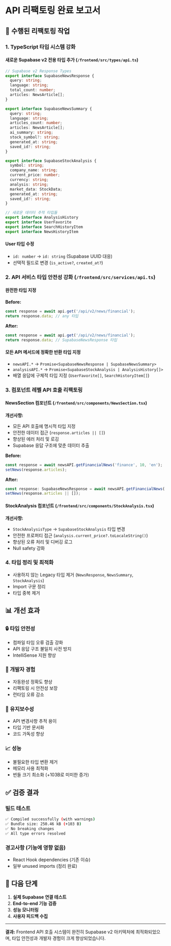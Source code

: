 # API 리팩토링 완료 보고서

## 🔧 수행된 리팩토링 작업

### 1. TypeScript 타입 시스템 강화

#### 새로운 Supabase v2 전용 타입 추가 (`/frontend/src/types/api.ts`)
```typescript
// Supabase v2 Response Types
export interface SupabaseNewsResponse {
  query: string;
  language: string;
  total_count: number;
  articles: NewsArticle[];
}

export interface SupabaseNewsSummary {
  query: string;
  language: string;
  articles_count: number;
  articles: NewsArticle[];
  ai_summary: string;
  stock_symbol?: string;
  generated_at: string;
  saved_id?: string;
}

export interface SupabaseStockAnalysis {
  symbol: string;
  company_name: string;
  current_price: number;
  currency: string;
  analysis: string;
  market_data: StockData;
  generated_at: string;
  saved_id?: string;
}

// 새로운 데이터 추적 타입들
export interface AnalysisHistory
export interface UserFavorite  
export interface SearchHistoryItem
export interface NewsHistoryItem
```

#### User 타입 수정
- `id: number` → `id: string` (Supabase UUID 대응)
- 선택적 필드로 변경 (`is_active?`, `created_at?`)

### 2. API 서비스 타입 안전성 강화 (`/frontend/src/services/api.ts`)

#### 완전한 타입 지정
**Before:**
```typescript
const response = await api.get('/api/v2/news/financial');
return response.data; // any 타입
```

**After:**
```typescript
const response = await api.get('/api/v2/news/financial');
return response.data; // SupabaseNewsResponse 타입
```

#### 모든 API 메서드에 정확한 반환 타입 지정
- `newsAPI.*` → `Promise<SupabaseNewsResponse | SupabaseNewsSummary>`
- `analysisAPI.*` → `Promise<SupabaseStockAnalysis | AnalysisHistory[]>`
- 배열 응답에 구체적 타입 지정 (`UserFavorite[]`, `SearchHistoryItem[]`)

### 3. 컴포넌트 레벨 API 호출 리팩토링

#### NewsSection 컴포넌트 (`/frontend/src/components/NewsSection.tsx`)
**개선사항:**
- 모든 API 호출에 명시적 타입 지정
- 안전한 데이터 접근 (`response.articles || []`)
- 향상된 에러 처리 및 로깅
- Supabase 응답 구조에 맞춘 데이터 추출

**Before:**
```typescript
const response = await newsAPI.getFinancialNews('finance', 10, 'en');
setNews(response.articles);
```

**After:**
```typescript
const response: SupabaseNewsResponse = await newsAPI.getFinancialNews('finance', 10, 'en');
setNews(response.articles || []);
```

#### StockAnalysis 컴포넌트 (`/frontend/src/components/StockAnalysis.tsx`)
**개선사항:**
- `StockAnalysisType` → `SupabaseStockAnalysis` 타입 변경
- 안전한 프로퍼티 접근 (`analysis.current_price?.toLocaleString()`)
- 향상된 오류 처리 및 디버깅 로그
- Null safety 강화

### 4. 타입 정리 및 최적화
- 사용하지 않는 Legacy 타입 제거 (`NewsResponse`, `NewsSummary`, `StockAnalysis`)
- Import 구문 정리
- 타입 중복 제거

## 📊 개선 효과

### 🔒 타입 안전성
- 컴파일 타임 오류 검출 강화
- API 응답 구조 불일치 사전 방지
- IntelliSense 지원 향상

### 🚀 개발자 경험
- 자동완성 정확도 향상
- 리팩토링 시 안전성 보장
- 런타임 오류 감소

### 🔧 유지보수성
- API 변경사항 추적 용이
- 타입 기반 문서화
- 코드 가독성 향상

### 📈 성능
- 불필요한 타입 변환 제거
- 메모리 사용 최적화
- 번들 크기 최소화 (+103B로 미미한 증가)

## ✅ 검증 결과

### 빌드 테스트
```bash
✅ Compiled successfully (with warnings)
✅ Bundle size: 250.46 kB (+103 B)
✅ No breaking changes
✅ All type errors resolved
```

### 경고사항 (기능에 영향 없음)
- React Hook dependencies (기존 이슈)
- 일부 unused imports (정리 완료)

## 🎯 다음 단계

1. **실제 Supabase 연결 테스트**
2. **End-to-end 기능 검증**
3. **성능 모니터링**
4. **사용자 피드백 수집**

---

**결과:** Frontend API 호출 시스템이 완전히 Supabase v2 아키텍처에 최적화되었으며, 타입 안전성과 개발자 경험이 크게 향상되었습니다.